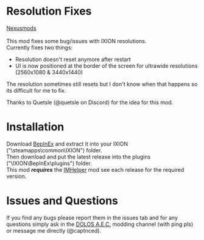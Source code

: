 # Resolution Fixes
[Nexusmods](https://www.nexusmods.com/ixion/mods/15)  
<br>
This mod fixes some bug/issues with IXION resolutions.  
Currently fixes two things:
- Resolution doesn't reset anymore after restart
- UI is now positioned at the border of the screen for ultrawide resolutions (2560x1080 & 3440x1440)

The resolution sometimes still resets but I don't know when that happens so its difficult for me to fix.  

Thanks to Quetsle (@quetsle on Discord) for the idea for this mod.

# Installation
Download [BepInEx](https://github.com/BepInEx/BepInEx/releases/tag/v6.0.0-pre.2) and extract it into your IXION ("\steamapps\common\IXION\") folder.  
Then download and put the latest release into the plugins ("\IXION\BepInEx\plugins\") folder.  
This mod **_requires_** the [IMHelper](https://github.com/captnced2/IXION-IMHelper/releases) mod see each release for the required version.

# Issues and Questions
If you find any bugs please report them in the issues tab and for any questions simply ask in the [DOLOS A.E.C.](https://discord.gg/UMtuJrSmY3) modding channel (with ping pls) or message me directly (@captnced).
